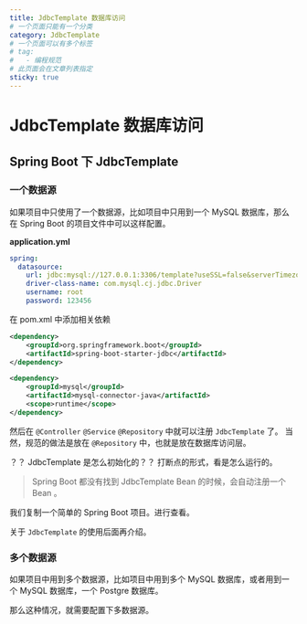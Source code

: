 ```yaml
---
title: JdbcTemplate 数据库访问
# 一个页面只能有一个分类
category: JdbcTemplate
# 一个页面可以有多个标签
# tag:
#   - 编程规范
# 此页面会在文章列表指定
sticky: true
---
```


# JdbcTemplate 数据库访问

## Spring Boot 下 JdbcTemplate

### 一个数据源

如果项目中只使用了一个数据源，比如项目中只用到一个 MySQL 数据库，那么在 Spring Boot 的项目文件中可以这样配置。

**application.yml**
```yml
spring:
  datasource:
    url: jdbc:mysql://127.0.0.1:3306/template?useSSL=false&serverTimezone=Asia/Shanghai&allowMultiQueries=true
    driver-class-name: com.mysql.cj.jdbc.Driver
    username: root
    password: 123456
```

在 pom.xml 中添加相关依赖

```xml
<dependency>
    <groupId>org.springframework.boot</groupId>
    <artifactId>spring-boot-starter-jdbc</artifactId>
</dependency>

<dependency>
    <groupId>mysql</groupId>
    <artifactId>mysql-connector-java</artifactId>
    <scope>runtime</scope>
</dependency>
```

然后在 `@Controller` `@Service` `@Repository` 中就可以注册 `JdbcTemplate` 了。
当然，规范的做法是放在 `@Repository` 中，也就是放在数据库访问层。 

？？ JdbcTemplate 是怎么初始化的？？
打断点的形式，看是怎么运行的。
> Spring Boot 都没有找到 JdbcTemplate Bean 的时候，会自动注册一个 Bean 。

我们复制一个简单的 Spring Boot 项目。进行查看。

关于 `JdbcTemplate` 的使用后面再介绍。

### 多个数据源

如果项目中用到多个数据源，比如项目中用到多个 MySQL 数据库，或者用到一个 MySQL 数据库，一个 Postgre 数据库。

那么这种情况，就需要配置下多数据源。